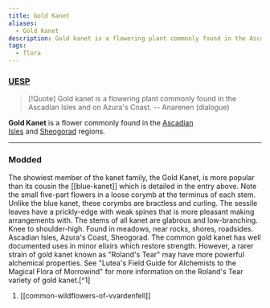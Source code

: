 ```yaml
---
title: Gold Kanet
aliases:
  - Gold Kanet
description: Gold kanet is a flowering plant commonly found in the Ascadian Isles and on Azura's Coast.
tags:
  - flora
---
```

### [UESP](https://en.uesp.net/wiki/Morrowind:Gold_Kanet)
> [!Quote]
> Gold kanet is a flowering plant commonly found in the Ascadian Isles and on Azura's Coast.
> -- Anarenen (dialogue)

**Gold Kanet** is a flower commonly found in the [Ascadian Isles](https://en.uesp.net/wiki/Morrowind:Ascadian_Isles "Morrowind:Ascadian Isles") and [Sheogorad](https://en.uesp.net/wiki/Morrowind:Sheogorad "Morrowind:Sheogorad") regions.

***
### Modded
The showiest member of the kanet family, the Gold Kanet, is more popular than its cousin the [[blue-kanet]] which is detailed in the entry above. Note the small five-part flowers in a loose corymb at the terminus of each stem. Unlike the blue kanet, these corymbs are bractless and curling. The sessile leaves have a prickly-edge with weak spines that is more pleasant making arrangements with. The stems of all kanet are glabrous and low-branching. Knee to shoulder-high. Found in meadows, near rocks, shores, roadsides. Ascadian Isles, Azura's Coast, Sheogorad. The common gold kanet has well documented uses in minor elixirs which restore strength. However, a rarer strain of gold kanet known as "Roland's Tear" may have more powerful alchemical properties. See "Lutea's Field Guide for Alchemists to the Magical Flora of Morrowind" for more information on the Roland's Tear variety of gold kanet.[^1]

1. [[common-wildflowers-of-vvardenfell]]